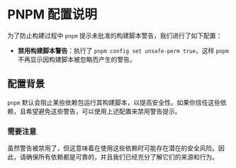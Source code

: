 # PNPM 配置说明

为了防止构建过程中 `pnpm` 提示未批准的构建脚本警告，我们进行了如下配置：

- **禁用构建脚本警告**：执行了 `pnpm config set unsafe-perm true`，这样 `pnpm` 不再显示因构建脚本被忽略而产生的警告。

## 配置背景

`pnpm` 默认会阻止某些依赖包运行其构建脚本，以提高安全性。如果你信任这些依赖，且希望避免这些警告，可以使用上述配置来禁用警告提示。

### 需要注意

虽然警告被禁用了，但这意味着在使用这些依赖时可能存在潜在的安全风险。因此，请确保所有依赖都是可靠的，并且我们已经充分了解它们的来源和行为。
